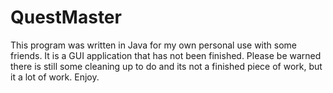 # QuestMaster
This program was written in Java for my own personal use with some friends. It is a GUI application that has not been finished. Please be warned there is still some cleaning up to do and its not a finished piece of work, but it a lot of work. Enjoy.
